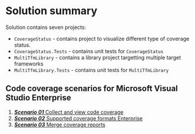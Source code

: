 # Solution summary

Solution contains seven projects:

- `CoverageStatus` - contains project to visualize different type of coverage status.
- `CoverageStatus.Tests` - contains unit tests for `CoverageStatus`
- `MultiTfmLibrary` - contains a library project targetting multiple target frameworks
- `MultiTfmLibrary.Tests` - contains unit tests for `MultiTfmLibrary`

## Code coverage scenarios for Microsoft Visual Studio Enterprise

1. [***Scenario 01*** Collect and view code coverage](scenarios/scenario01/README.md)
2. [***Scenario 02*** Supported coverage formats Enterprise](scenarios/scenario02/README.md)
3. [***Scenario 03*** Merge coverage reports](scenarios/scenario03/README.md)
